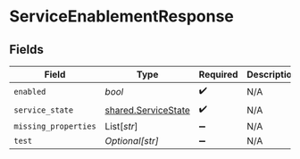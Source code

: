 # ServiceEnablementResponse


## Fields

| Field                                                      | Type                                                       | Required                                                   | Description                                                |
| ---------------------------------------------------------- | ---------------------------------------------------------- | ---------------------------------------------------------- | ---------------------------------------------------------- |
| `enabled`                                                  | *bool*                                                     | :heavy_check_mark:                                         | N/A                                                        |
| `service_state`                                            | [shared.ServiceState](../../models/shared/servicestate.md) | :heavy_check_mark:                                         | N/A                                                        |
| `missing_properties`                                       | List[*str*]                                                | :heavy_minus_sign:                                         | N/A                                                        |
| `test`                                                     | *Optional[str]*                                            | :heavy_minus_sign:                                         | N/A                                                        |
